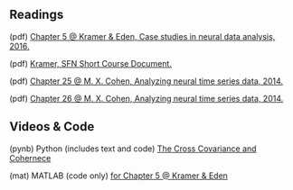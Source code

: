 ## Readings

(pdf) [Chapter 5 @ Kramer & Eden, Case studies in neural data analysis, 2016.](/Topic-6%20The%20coherence/Readings/Kramer%20%26%20Eden%20Chapter%205.pdf)

(pdf) [Kramer, SFN Short Course Document.](/Topic-6%20The%20coherence/Readings/Kramer_SFN_Short_Course.pdf)

(pdf) [Chapter 25 @ M. X. Cohen, Analyzing neural time series data, 2014.](/Topic-6%20The%20coherence/Readings/Cohen%20Chapter%2025.pdf)

(pdf) [Chapter 26 @ M. X. Cohen, Analyzing neural time series data, 2014.](/Topic-6%20The%20coherence/Readings/Cohen%20Chapter%2026.pdf)

## Videos & Code

(pynb) Python (includes text and code) [The Cross Covariance and Cohernece](https://mark-kramer.github.io/Case-Studies-Python/intro.html)

(mat)  MATLAB (code only) [for Chapter 5 @ Kramer & Eden](https://github.com/Mark-Kramer/Case-Studies-Kramer-Eden/blob/master/Chapter5/Chapter_5.m) 
